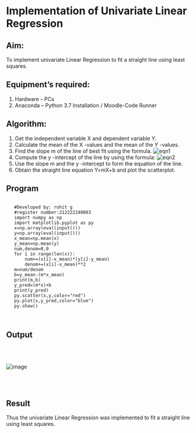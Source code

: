 # Implementation of Univariate Linear Regression
## Aim:
To implement univariate Linear Regression to fit a straight line using least squares.
## Equipment’s required:
1.	Hardware – PCs
2.	Anaconda – Python 3.7 Installation / Moodle-Code Runner
## Algorithm:
1.	Get the independent variable X and dependent variable Y.
2.	Calculate the mean of the X -values and the mean of the Y -values.
3.	Find the slope m of the line of best fit using the formula.
 ![eqn1](./eq1.jpg)
4.	Compute the y -intercept of the line by using the formula:
![eqn2](./eq2.jpg)  
5.	Use the slope m and the y -intercept to form the equation of the line.
6.	Obtain the straight line equation Y=mX+b and plot the scatterplot.
## Program
```

   #Developed by: rohit g
   #register number:212222240083
   import numpy as np
   import matplotlib.pyplot as py
   x=np.array(eval(input()))
   y=np.array(eval(input()))
   x_mean=np.mean(x)
   y_mean=np.mean(y)
   num,denom=0,0
   for i in range(len(x)):
       num+=(x[i]-x_mean)*(y[i]-y_mean)
       denom+=(x[i]-x_mean)**2
   m=num/denom
   b=y_mean-(m*x_mean)
   print(m,b)
   y_pred=(m*x)+b
   print(y_pred)
   py.scatter(x,y,color="red")
   py.plot(x,y_pred,color="blue")
   py.show()



```
## Output
</br>
</br>

![image](https://github.com/rohitgunasekaran/Univariate-Linear-Regression/assets/119404546/0d4ed573-dda3-4284-8b89-02a49dd86379)

</br>
</br>

## Result
Thus the univariate Linear Regression was implemented to fit a straight line using least squares.
